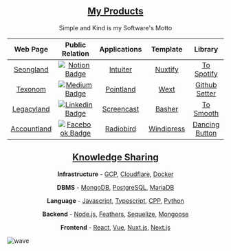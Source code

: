 <h2 align="center"><a href="https://seonglae-slides.vercel.app/2">My Products</a></h2>
<p align="center">Simple and Kind is my Software's Motto</p>
<table align="center">
<thead>
<tr>
<th align="center">Web Page</th>
<th align="center">Public Relation</th>
<th align="center">Applications</th>
<th align="center">Template</th>
<th>Library</th>
</tr>
</thead>

<tbody>
<tr>
<td align="center"><a href="https://www.seongland.com">Seongland</a></td>
<td align="center"><a href="https://next.seongland.com"><img alt="Notion Badge" src="https://img.shields.io/badge/Notion-white?style=round-square&amp;logo=notion&amp;logoColor=black" /></a></td>
<td align="center"><a href="https://github.com/seonglae/intuiter">Intuiter</a></td>
<td align="center"><a href="https://github.com/seonglae/nuxtify">Nuxtify</a></td>
<td align="center"><a href="https://github.com/seonglae/to-spotify">To Spotify</a></td>
</tr>
<tr>
<td align="center"><a href="https://texonom.com">Texonom</a></td>
<td align="center"><a href="https://seongland.medium.com/"><img alt="Medium Badge" src="https://img.shields.io/badge/Medium-black?style=round-square&amp;logo=medium&amp;logoColor=white" /></a></td>
<td align="center"><a href="https://github.com/seongland/pointland">Pointland</a>
</td>
<td align="center"><a href="https://github.com/seonglae/next-windicss">Wext</a></td>
<td align="center"><a href="https://github.com/seonglae/github-setter">Github Setter</a></td>
</tr>
<tr>
<td align="center"><a href="https://legacy.seongland.com">Legacyland</a></td>
<td align="center"><a href="https://www.linkedin.com/in/seonglae/"><img alt="Linkedin Badge" src="https://img.shields.io/badge/LinkedIn-blue?style=round-square&amp;logo=LinkedIn&amp;logoColor=white" /></a></td>
<td align="center"><a href="https://github.com/seonglae/screencast">Screencast</a></td>
<td align="center"><a href="https://github.com/seonglae/basher">Basher</a></td>
<td align="center"><a href="https://github.com/seonglae/to-smooth">To Smooth</a></td>
</tr>
<tr>
<td align="center"><a href="https://account.seongland.com">Accountland</a></td>
<td align="center"><a href="https://www.facebook.com/profile.php?id=100006296858033"><img alt="Facebook Badge" src="https://img.shields.io/badge/Facebook-1877f2?style=round-square&amp;logo=facebook&amp;logoColor=white" /></a></td>
<td align="center"><a href="https://github.com/seonglae/radiobird">Radiobird</a></td>
<td align="center"><a href="https://github.com/seonglae/windipress">Windipress</a></td>
<td align="center"><a href="https://github.com/seonglae/dancing-button">Dancing Button</a></td>
</tr>
</tbody>
</table>

<h2 align="center"><a href="https://seonglae-slides.vercel.app/3
">Knowledge Sharing</a></h2>
<p align="center"><strong>Infrastructure</strong> -
<a href="https://texonom.com/GCP-dc29aee7d3da4cfbaed3f8bce47e8424">GCP</a>,
<a href="https://texonom.com/Cloudflare-878e4d0e330a430f9b2fe653de49c523">Cloudflare</a>,
<a href="https://texonom.com/Docker-103c7b90450f45bda55b9b75d0d9e73a">Docker</a></p>
<p align="center"><strong>DBMS</strong> -
<a href="https://texonom.com/mongoDB-2444695fc9c64c75b982098bbb93b5e1">MongoDB</a>,
<a href="https://texonom.com/PostgreSQL-3ae3f466dca04db5a5e1d1f8560f1cfb">PostgreSQL</a>,
<a href="https://texonom.com/MySQL-baf7441d97e54fb08d931374e9afdfbe">MariaDB</a></p>
<p align="center"><strong>Language</strong> -
<a href="https://texonom.com/JavaScript-d8251729bdf14178bd7f08044cd0810a">Javascript</a>,
<a href="https://texonom.com/Typescript-c30005ca7aeb48189fb2fbf9acad81e3">Typescript</a>,
<a href="https://texonom.com/C-0716826a645c48d6875b047db04ade44">CPP</a>,
<a href="https://texonom.com/Python-620b70e49f334d789295ba5c5ad27878">Python</a></p>
<p align="center"><strong>Backend</strong> -
<a href="https://texonom.com/Node-js-b3411b9468054be79ee52339f9060bb2">Node.js</a>,
<a href="https://texonom.com/Feathers-e1b8acbc3f354aada48afe48e00c222c">Feathers</a>,
<a href="https://texonom.com/sequelize-eb27e316933f437896497aad33634535">Sequelize</a>,
<a href="https://texonom.com/Mongoose-1dd2af4c70254bfb8fc48ffe87dfbfab">Mongoose</a></p>
<p align="center"><strong>Frontend</strong> -
<a href="https://texonom.com/React-6be17656bd6e4fc79074ced55e7f61fd">React</a>,
<a href="https://texonom.com/Vue-f1e411ee22464799b47cad2c83cee06f">Vue</a>,
<a href="https://texonom.com/Nuxt-f622f76b0cb64b3dae70c11ddc544114">Nuxt.js</a>,
<a href="https://texonom.com/Next-js-a75e711438774ea5aaffeb913b3173f0">Next.js</a></p>

![wave](https://user-images.githubusercontent.com/27716524/177011380-18d847de-f563-4c6c-a4b0-d6e530224568.svg)
